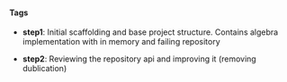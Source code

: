 #### Tags
* __step1__: Initial scaffolding and base project structure. 
Contains algebra implementation with in memory and failing repository

* __step2__: Reviewing the repository api and improving it (removing dublication)

